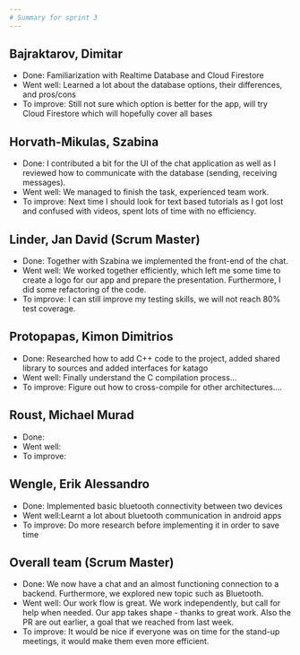 ```yaml
---
# Summary for sprint 3
---
```


## Bajraktarov, Dimitar
- Done: Familiarization with Realtime Database and Cloud Firestore
- Went well: Learned a lot about the database options, their differences, and pros/cons
- To improve: Still not sure which option is better for the app, will try Cloud Firestore which will hopefully cover all bases

## Horvath-Mikulas, Szabina
- Done: I contributed a bit for the UI of the chat application as well as I reviewed how to communicate with the database (sending, receiving messages).
- Went well: We managed to finish the task, experienced team work.
- To improve: Next time I should look for text based tutorials as I got lost and confused with videos, spent lots of time with no efficiency.

## Linder, Jan David (Scrum Master)
- Done: Together with Szabina we implemented the front-end of the chat.
- Went well: We worked together efficiently, which left me some time to create a logo for our app and prepare the presentation. Furthermore, I did some refactoring of the code.
- To improve: I can still improve my testing skills, we will not reach 80% test coverage.

## Protopapas, Kimon Dimitrios
- Done: Researched how to add C++ code to the project, added shared library to sources and added interfaces for katago
- Went well: Finally understand the C compilation process...
- To improve: Figure out how to cross-compile for other architectures....

## Roust, Michael Murad
- Done:
- Went well:
- To improve:

## Wengle, Erik Alessandro
- Done: Implemented basic bluetooth connectivity between two devices
- Went well:Learnt a lot about bluetooth communication in android apps
- To improve: Do more research before implementing it in order to save time

## Overall team (Scrum Master)
- Done: We now have a chat and an almost functioning connection to a backend. Furthermore, we explored new topic such as Bluetooth.
- Went well: Our work flow is great. We work independently, but call for help when needed. Our app takes shape - thanks to great work. Also the PR are out earlier, a goal that we reached from last week.
- To improve: It would be nice if everyone was on time for the stand-up meetings, it would make them even more efficient.
